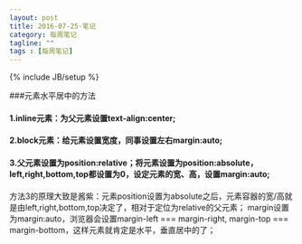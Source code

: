 ```yaml
---
layout: post
title: 2016-07-25-笔记
category: 每周笔记
tagline: ""
tags : [每周笔记]
---
```

{% include JB/setup %}

###元素水平居中的方法

#### 1.inline元素：为父元素设置text-align:center;

#### 2.block元素：给元素设置宽度，同事设置左右margin:auto;

#### 3.父元素设置为position:relative；将元素设置为position:absolute，left,right,bottom,top都设置为0，设定元素的宽、高，设置margin:auto;

方法3的原理大致是酱紫：元素position设置为absolute之后，元素容器的宽/高就是由left,right,bottom,top决定了，相对于定位为relative的父元素；
margin设置为margin:auto，浏览器会设置margin-left === margin-right, margin-top === margin-bottom，这样元素就肯定是水平，垂直居中的了；
